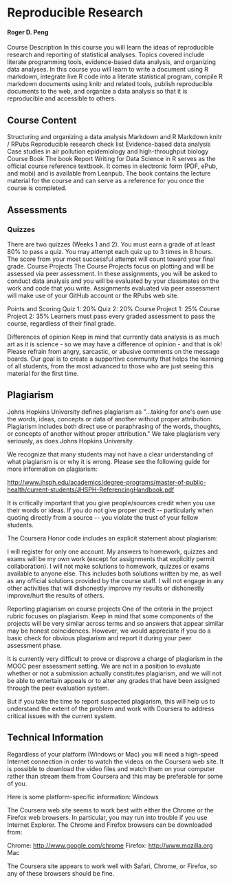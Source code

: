 # Reproducible Research
#### Roger D. Peng

Course Description
In this course you will learn the ideas of reproducible research and reporting of statistical analyses. Topics covered include literate programming tools, evidence-based data analysis, and organizing data analyses. In this course you will learn to write a document using R markdown, integrate live R code into a literate statistical program, compile R markdown documents using knitr and related tools, publish reproducible documents to the web, and organize a data analysis so that it is reproducible and accessible to others.

## Course Content
Structuring and organizing a data analysis
Markdown and R Markdown
knitr / RPubs
Reproducible research check list
Evidence-based data analysis
Case studies in air pollution epidemiology and high-throughput biology
Course Book
The book Report Writing for Data Science in R serves as the official course reference textbook. It comes in electronic form (PDF, ePub, and mobi) and is available from Leanpub. The book contains the lecture material for the course and can serve as a reference for you once the course is completed.

## Assessments
### Quizzes
There are two quizzes (Weeks 1 and 2).
You must earn a grade of at least 80% to pass a quiz.
You may attempt each quiz up to 3 times in 8 hours.
The score from your most successful attempt will count toward your final grade.
Course Projects
The Course Projects focus on plotting and will be assessed via peer assessment. In these assignments, you will be asked to conduct data analysis and you will be evaluated by your classmates on the work and code that you write. Assignments evaluated via peer assessment will make use of your GitHub account or the RPubs web site.

Points and Scoring
Quiz 1: 20%
Quiz 2: 20%
Course Project 1: 25%
Course Project 2: 35%
Learners must pass every graded assessment to pass the course, regardless of their final grade.

Differences of opinion
Keep in mind that currently data analysis is as much art as it is science - so we may have a difference of opinion - and that is ok! Please refrain from angry, sarcastic, or abusive comments on the message boards. Our goal is to create a supportive community that helps the learning of all students, from the most advanced to those who are just seeing this material for the first time.

## Plagiarism
Johns Hopkins University defines plagiarism as "...taking for one's own use the words, ideas, concepts or data of another without proper attribution. Plagiarism includes both direct use or paraphrasing of the words, thoughts, or concepts of another without proper attribution." We take plagiarism very seriously, as does Johns Hopkins University.

We recognize that many students may not have a clear understanding of what plagiarism is or why it is wrong. Please see the following guide for more information on plagiarism:

http://www.jhsph.edu/academics/degree-programs/master-of-public-health/current-students/JHSPH-ReferencingHandbook.pdf

It is critically important that you give people/sources credit when you use their words or ideas. If you do not give proper credit -- particularly when quoting directly from a source -- you violate the trust of your fellow students.

The Coursera Honor code includes an explicit statement about plagiarism:

I will register for only one account. My answers to homework, quizzes and exams will be my own work (except for assignments that explicitly permit collaboration). I will not make solutions to homework, quizzes or exams available to anyone else. This includes both solutions written by me, as well as any official solutions provided by the course staff. I will not engage in any other activities that will dishonestly improve my results or dishonestly improve/hurt the results of others.

Reporting plagiarism on course projects
One of the criteria in the project rubric focuses on plagiarism. Keep in mind that some components of the projects will be very similar across terms and so answers that appear similar may be honest coincidences. However, we would appreciate if you do a basic check for obvious plagiarism and report it during your peer assessment phase.

It is currently very difficult to prove or disprove a charge of plagiarism in the MOOC peer assessment setting. We are not in a position to evaluate whether or not a submission actually constitutes plagiarism, and we will not be able to entertain appeals or to alter any grades that have been assigned through the peer evaluation system.

But if you take the time to report suspected plagiarism, this will help us to understand the extent of the problem and work with Coursera to address critical issues with the current system.

## Technical Information
Regardless of your platform (Windows or Mac) you will need a high-speed Internet connection in order to watch the videos on the Coursera web site. It is possible to download the video files and watch them on your computer rather than stream them from Coursera and this may be preferable for some of you.

Here is some platform-specific information:
Windows

The Coursera web site seems to work best with either the Chrome or the Firefox web browsers. In particular, you may run into trouble if you use Internet Explorer. The Chrome and Firefox browsers can be downloaded from:

Chrome: http://www.google.com/chrome
Firefox: http://www.mozilla.org
Mac

The Coursera site appears to work well with Safari, Chrome, or Firefox, so any of these browsers should be fine.